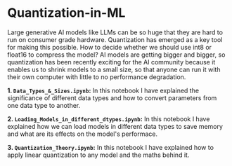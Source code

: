 # Quantization-in-ML
Large generative AI models like LLMs can be so huge that they are hard to run on consumer grade hardware. Quantization has emerged as a key tool for making this possible. How to decide whether we should use int8 or float16 to compress the model? AI models are getting bigger and bigger, so quantization has been recently exciting for the AI community because it enables us to shrink models to a small size, so that anyone can run it with their own computer with little to no performance degradation.

**1. `Data_Types_&_Sizes.ipynb`:** In this notebook I have explained the significance of different data types and how to convert parameters from one data type to another.

**2. `Loading_Models_in_different_dtypes.ipynb`:** In this notebook I have explained how we can load models in different data types to save memory and what are its effects on the model's performace.

**3. `Quantization_Theory.ipynb`:** In this notebook I have explained how to apply linear quantization to any model and the maths behind it.

